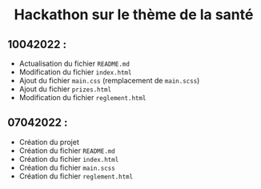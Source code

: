 # <center>Hackathon sur le thème de la santé</center>

## 10042022 :

- Actualisation du fichier ``README.md``
- Modification du fichier ``index.html``
- Ajout du fichier ``main.css`` (remplacement de ``main.scss``)
- Ajout du fichier ``prizes.html``
- Modification du fichier ``reglement.html``

## 07042022 :

- Création du projet
- Création du fichier ``README.md``
- Création du fichier ``index.html``
- Création du fichier ``main.scss``
- Création du fichier ``reglement.html``
